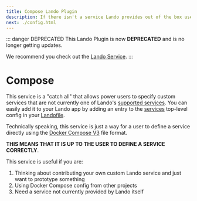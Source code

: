 ```yaml
---
title: Compose Lando Plugin
description: If there isn't a service Lando provides out of the box use this to add any other Docker image using Docker Compose syntax.
next: ./config.html
---
```


::: danger DEPRECATED
This Lando Plugin is now **DEPRECATED** and is no longer getting updates.

We recommend you check out the [Lando Service](https://docs.lando.dev/core/v3/services/lando.html).
:::

# Compose

This service is a "catch all" that allows power users to specify custom services that are not currently one of Lando's [supported services](https://docs.lando.dev/core/v3/services/lando.html). You can easily add it to your Lando app by adding an entry to the [services](https://docs.lando.dev/core/v3/services/lando.html) top-level config in your [Landofile](https://docs.lando.dev/core/v3).

Technically speaking, this service is just a way for a user to define a service directly using the [Docker Compose V3](https://docs.docker.com/compose/compose-file/) file format.

**THIS MEANS THAT IT IS UP TO THE USER TO DEFINE A SERVICE CORRECTLY**.

This service is useful if you are:

1. Thinking about contributing your own custom Lando service and just want to prototype something
2. Using Docker Compose config from other projects
3. Need a service not currently provided by Lando itself

